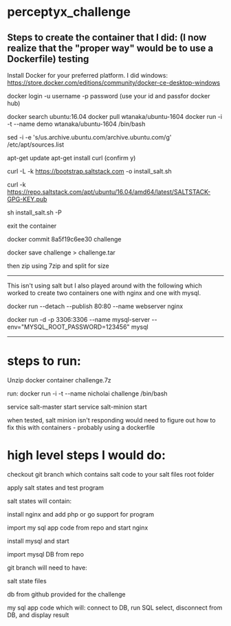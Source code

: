 # perceptyx_challenge
Steps to create the container that I did: (I now realize that the "proper way" would be to use a Dockerfile) 
testing
----------------------------------------------------------------------------------

Install Docker for your preferred platform. I did windows:
https://store.docker.com/editions/community/docker-ce-desktop-windows

docker login -u username -p password (use your id and passfor docker hub)

docker search ubuntu:16.04
docker pull wtanaka/ubuntu-1604
docker run -i -t --name demo wtanaka/ubuntu-1604 /bin/bash

sed -i -e 's/us.archive.ubuntu.com/archive.ubuntu.com/g' /etc/apt/sources.list

apt-get update
apt-get install curl
(confirm y)

curl -L -k https://bootstrap.saltstack.com -o install_salt.sh

curl -k https://repo.saltstack.com/apt/ubuntu/16.04/amd64/latest/SALTSTACK-GPG-KEY.pub
 
sh install_salt.sh -P

exit the container

docker commit 8a5f19c6ee30 challenge

docker save challenge > challenge.tar

then zip using 7zip and split for size


----------------------------------------------------------------------------------
This isn't using salt but I also played around with the following which worked to create two containers one with nginx and one with mysql.

docker run --detach --publish 80:80 --name webserver nginx

docker run -d -p 3306:3306 --name mysql-server --env="MYSQL_ROOT_PASSWORD=123456" mysql

----------------------------------------------------------------------------------

# steps to run:

Unzip docker container challenge.7z

run:
docker run -i -t --name nicholai challenge /bin/bash

service salt-master start
service salt-minion start

when tested, salt minion isn't responding would need to figure out how to fix this with containers - probably using a dockerfile

# high level steps I would do: 

checkout git branch which contains salt code to your salt files root folder

apply salt states and  test program

salt states will contain:

install nginx and add php or go support for program

import my sql app code from repo and start nginx

install mysql and start

import mysql DB from repo

git branch will need to have:

salt state files

db from github provided for the challenge 

my sql app code which will: connect to DB, run SQL select, disconnect from DB, and display result

